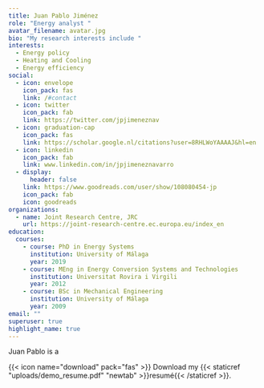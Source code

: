 ```yaml
---
title: Juan Pablo Jiménez
role: "Energy analyst "
avatar_filename: avatar.jpg
bio: "My research interests include "
interests:
  - Energy policy
  - Heating and Cooling
  - Energy efficiency
social:
  - icon: envelope
    icon_pack: fas
    link: /#contact
  - icon: twitter
    icon_pack: fab
    link: https://twitter.com/jpjimeneznav
  - icon: graduation-cap
    icon_pack: fas
    link: https://scholar.google.nl/citations?user=8RHLWoYAAAAJ&hl=en
  - icon: linkedin
    icon_pack: fab
    link: www.linkedin.com/in/jpjimeneznavarro
  - display:
      header: false
    link: https://www.goodreads.com/user/show/108080454-jp
    icon_pack: fab
    icon: goodreads
organizations:
  - name: Joint Research Centre, JRC
    url: https://joint-research-centre.ec.europa.eu/index_en
education:
  courses:
    - course: PhD in Energy Systems
      institution: University of Málaga
      year: 2019
    - course: MEng in Energy Conversion Systems and Technologies
      institution: Universitat Rovira i Virgili
      year: 2012
    - course: BSc in Mechanical Engineering
      institution: University of Málaga
      year: 2009
email: ""
superuser: true
highlight_name: true
---
```

Juan Pablo is a

{{< icon name="download" pack="fas" >}} Download my {{< staticref "uploads/demo_resume.pdf" "newtab" >}}resumé{{< /staticref >}}.
